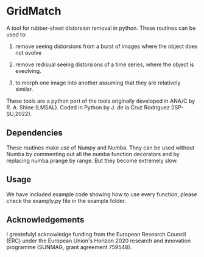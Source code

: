 # GridMatch
A tool for rubber-sheet distorsion removal in python. These routines can be used to:
1) remove seeing distorsions from a burst of images where the object does not evolve

2) remove redisual seeing distorsions of a time series, where the object is eveolving.

3) to morph one image into another assuming that they are relatively similar.

These tools are a python port of the tools originally developed in ANA/C by R. A. Shine (LMSAL).
Coded in Python by J. de la Cruz Rodriguez (ISP-SU,2022).

## Dependencies
These routines make use of Numpy and Numba. They can be used without Numba by commenting out all the numba function decorators and by replacing numba.prange by range. But they become extremely slow.


## Usage
We have included example code showing how to use every function, please check the examply.py file in the example folder.


## Acknowledgements
I greatefulyl acknowledge funding from the European Research Council (ERC) under the European Union's Horizon 2020 research and innovation programme (SUNMAG, grant agreement 759548).
